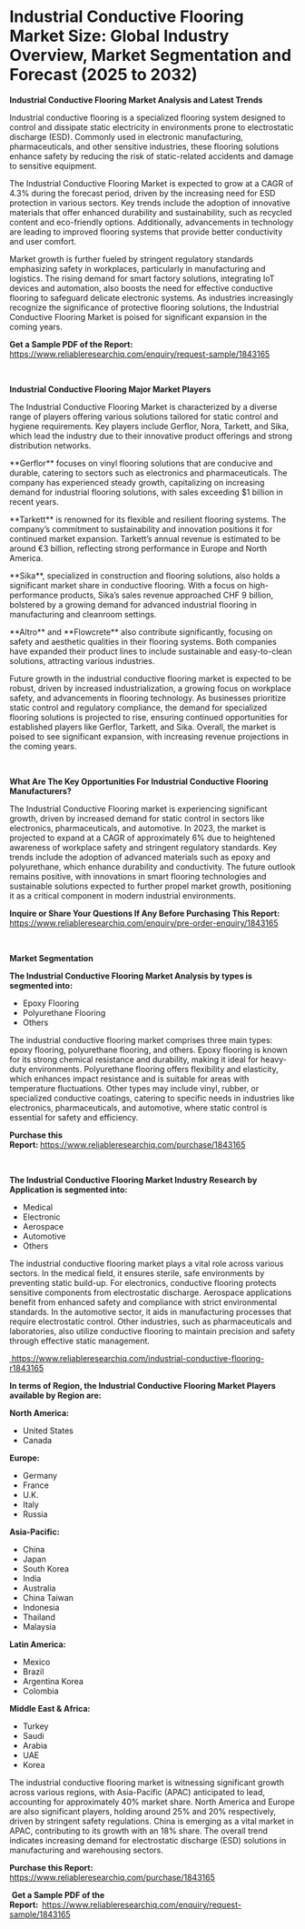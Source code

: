 <p><h1>Industrial Conductive Flooring Market Size: Global Industry Overview, Market Segmentation and Forecast (2025 to 2032)</h1></p><p><strong>Industrial Conductive Flooring Market Analysis and Latest Trends</strong></p>
<p><p>Industrial conductive flooring is a specialized flooring system designed to control and dissipate static electricity in environments prone to electrostatic discharge (ESD). Commonly used in electronic manufacturing, pharmaceuticals, and other sensitive industries, these flooring solutions enhance safety by reducing the risk of static-related accidents and damage to sensitive equipment. </p><p>The Industrial Conductive Flooring Market is expected to grow at a CAGR of 4.3% during the forecast period, driven by the increasing need for ESD protection in various sectors. Key trends include the adoption of innovative materials that offer enhanced durability and sustainability, such as recycled content and eco-friendly options. Additionally, advancements in technology are leading to improved flooring systems that provide better conductivity and user comfort. </p><p>Market growth is further fueled by stringent regulatory standards emphasizing safety in workplaces, particularly in manufacturing and logistics. The rising demand for smart factory solutions, integrating IoT devices and automation, also boosts the need for effective conductive flooring to safeguard delicate electronic systems. As industries increasingly recognize the significance of protective flooring solutions, the Industrial Conductive Flooring Market is poised for significant expansion in the coming years.</p></p>
<p><strong>Get a Sample PDF of the Report:&nbsp;</strong> <a href="https://www.reliableresearchiq.com/enquiry/request-sample/1843165?utm_campaign=3191&utm_medium=2&utm_source=Github&utm_content=ia&utm_term=15042025&utm_id=industrial-conductive-flooring">https://www.reliableresearchiq.com/enquiry/request-sample/1843165</a></p>
<p>&nbsp;</p>
<p><strong>Industrial Conductive Flooring Major Market Players</strong></p>
<p><p>The Industrial Conductive Flooring Market is characterized by a diverse range of players offering various solutions tailored for static control and hygiene requirements. Key players include Gerflor, Nora, Tarkett, and Sika, which lead the industry due to their innovative product offerings and strong distribution networks.</p><p>**Gerflor** focuses on vinyl flooring solutions that are conducive and durable, catering to sectors such as electronics and pharmaceuticals. The company has experienced steady growth, capitalizing on increasing demand for industrial flooring solutions, with sales exceeding $1 billion in recent years.</p><p>**Tarkett** is renowned for its flexible and resilient flooring systems. The company’s commitment to sustainability and innovation positions it for continued market expansion. Tarkett’s annual revenue is estimated to be around €3 billion, reflecting strong performance in Europe and North America.</p><p>**Sika**, specialized in construction and flooring solutions, also holds a significant market share in conductive flooring. With a focus on high-performance products, Sika’s sales revenue approached CHF 9 billion, bolstered by a growing demand for advanced industrial flooring in manufacturing and cleanroom settings.</p><p>**Altro** and **Flowcrete** also contribute significantly, focusing on safety and aesthetic qualities in their flooring systems. Both companies have expanded their product lines to include sustainable and easy-to-clean solutions, attracting various industries.</p><p>Future growth in the industrial conductive flooring market is expected to be robust, driven by increased industrialization, a growing focus on workplace safety, and advancements in flooring technology. As businesses prioritize static control and regulatory compliance, the demand for specialized flooring solutions is projected to rise, ensuring continued opportunities for established players like Gerflor, Tarkett, and Sika. Overall, the market is poised to see significant expansion, with increasing revenue projections in the coming years.</p></p>
<p>&nbsp;</p>
<p><strong>What Are The Key Opportunities For Industrial Conductive Flooring Manufacturers?</strong></p>
<p><p>The Industrial Conductive Flooring market is experiencing significant growth, driven by increased demand for static control in sectors like electronics, pharmaceuticals, and automotive. In 2023, the market is projected to expand at a CAGR of approximately 6% due to heightened awareness of workplace safety and stringent regulatory standards. Key trends include the adoption of advanced materials such as epoxy and polyurethane, which enhance durability and conductivity. The future outlook remains positive, with innovations in smart flooring technologies and sustainable solutions expected to further propel market growth, positioning it as a critical component in modern industrial environments.</p></p>
<p><strong>Inquire or Share Your Questions If Any Before Purchasing This Report:</strong> <a href="https://www.reliableresearchiq.com/enquiry/pre-order-enquiry/1843165?utm_campaign=3191&utm_medium=2&utm_source=Github&utm_content=ia&utm_term=15042025&utm_id=industrial-conductive-flooring">https://www.reliableresearchiq.com/enquiry/pre-order-enquiry/1843165</a></p>
<p>&nbsp;</p>
<p><strong>Market Segmentation</strong></p>
<p><strong>The Industrial Conductive Flooring Market Analysis by types is segmented into:</strong></p>
<p><ul><li>Epoxy Flooring</li><li>Polyurethane Flooring</li><li>Others</li></ul></p>
<p><p>The industrial conductive flooring market comprises three main types: epoxy flooring, polyurethane flooring, and others. Epoxy flooring is known for its strong chemical resistance and durability, making it ideal for heavy-duty environments. Polyurethane flooring offers flexibility and elasticity, which enhances impact resistance and is suitable for areas with temperature fluctuations. Other types may include vinyl, rubber, or specialized conductive coatings, catering to specific needs in industries like electronics, pharmaceuticals, and automotive, where static control is essential for safety and efficiency.</p></p>
<p><strong>Purchase this Report:&nbsp;</strong><a href="https://www.reliableresearchiq.com/purchase/1843165?utm_campaign=3191&utm_medium=2&utm_source=Github&utm_content=ia&utm_term=15042025&utm_id=industrial-conductive-flooring">https://www.reliableresearchiq.com/purchase/1843165</a></p>
<p>&nbsp;</p>
<p><strong>The Industrial Conductive Flooring Market Industry Research by Application is segmented into:</strong></p>
<p><ul><li>Medical</li><li>Electronic</li><li>Aerospace</li><li>Automotive</li><li>Others</li></ul></p>
<p><p>The industrial conductive flooring market plays a vital role across various sectors. In the medical field, it ensures sterile, safe environments by preventing static build-up. For electronics, conductive flooring protects sensitive components from electrostatic discharge. Aerospace applications benefit from enhanced safety and compliance with strict environmental standards. In the automotive sector, it aids in manufacturing processes that require electrostatic control. Other industries, such as pharmaceuticals and laboratories, also utilize conductive flooring to maintain precision and safety through effective static management.</p></p>
<p><a href="https://www.reliableresearchiq.com/industrial-conductive-flooring-r1843165?utm_campaign=3191&utm_medium=2&utm_source=Github&utm_content=ia&utm_term=15042025&utm_id=industrial-conductive-flooring">&nbsp;https://www.reliableresearchiq.com/industrial-conductive-flooring-r1843165</a></p>
<p><strong>In terms of Region, the Industrial Conductive Flooring Market Players available by Region are:</strong></p>
<p>
    <p> <strong> North America: </strong>
        <ul>
            <li>United States</li>
            <li>Canada</li>
        </ul>
        </p> 
    <p> <strong> Europe: </strong>
        <ul>
            <li>Germany</li>
            <li>France</li>
            <li>U.K.</li>
            <li>Italy</li>
            <li>Russia</li>
        </ul>
        </p> 
    <p> <strong> Asia-Pacific: </strong>
        <ul>
            <li>China</li>
            <li>Japan</li>
            <li>South Korea</li>
            <li>India</li>
            <li>Australia</li>
            <li>China Taiwan</li>
            <li>Indonesia</li>
            <li>Thailand</li>
            <li>Malaysia</li>
        </ul>
        </p> 
    <p> <strong> Latin America: </strong>
        <ul>
            <li>Mexico</li>
            <li>Brazil</li>
            <li>Argentina Korea</li>
            <li>Colombia</li>
        </ul>
        </p> 
    <p> <strong> Middle East & Africa: </strong>
        <ul>
            <li>Turkey</li>
            <li>Saudi</li>
            <li>Arabia</li>
            <li>UAE</li>
            <li>Korea</li>
        </ul>
    </p>
    </p>
<p><p>The industrial conductive flooring market is witnessing significant growth across various regions, with Asia-Pacific (APAC) anticipated to lead, accounting for approximately 40% market share. North America and Europe are also significant players, holding around 25% and 20% respectively, driven by stringent safety regulations. China is emerging as a vital market in APAC, contributing to its growth with an 18% share. The overall trend indicates increasing demand for electrostatic discharge (ESD) solutions in manufacturing and warehousing sectors.</p></p>
<p><strong>Purchase this Report: </strong><a href="https://www.reliableresearchiq.com/purchase/1843165?utm_campaign=3191&utm_medium=2&utm_source=Github&utm_content=ia&utm_term=15042025&utm_id=industrial-conductive-flooring">https://www.reliableresearchiq.com/purchase/1843165</a></p>
<p>&nbsp;<strong>Get a Sample PDF of the Report:&nbsp;&nbsp;</strong><a href="https://www.reliableresearchiq.com/enquiry/request-sample/1843165?utm_campaign=3191&utm_medium=2&utm_source=Github&utm_content=ia&utm_term=15042025&utm_id=industrial-conductive-flooring">https://www.reliableresearchiq.com/enquiry/request-sample/1843165</a></p>
<p><strong></strong></p>
<p><p></p><p></p><p></p></p>